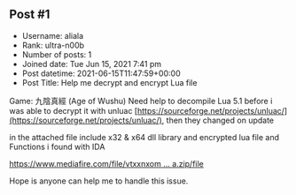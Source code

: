## Post #1
- Username: aliala
- Rank: ultra-n00b
- Number of posts: 1
- Joined date: Tue Jun 15, 2021 7:41 pm
- Post datetime: 2021-06-15T11:47:59+00:00
- Post Title: Help me decrypt and encrypt Lua file

Game: 九陰真經 (Age of Wushu)
Need help to decompile Lua 5.1
before i was able to decrypt it with unluac [https://sourceforge.net/projects/unluac/](https://sourceforge.net/projects/unluac/), then they changed on update

in the attached file include x32 & x64 dll library and encrypted lua file and Functions i found with IDA

[https://www.mediafire.com/file/vtxxnxom ... a.zip/file](https://www.mediafire.com/file/vtxxnxomjntu34j/lua.zip/file)

Hope is anyone can help me to handle this issue.
